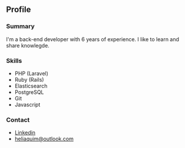 ## Profile
### Summary
I'm a back-end developer with 6 years of experience. I like to learn and share knowlegde.

### Skills
- PHP (Laravel)
- Ruby (Rails)
- Elasticsearch
- PostgreSQL
- Git
- Javascript

### Contact
- <a href="https://www.linkedin.com/in/heliaquimcosta/"> Linkedin </a>
- heliaquim@outlook.com
